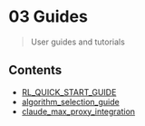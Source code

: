 # 03 Guides

> User guides and tutorials

## Contents

- [RL_QUICK_START_GUIDE](./guides/RL_QUICK_START_GUIDE.md)
- [algorithm_selection_guide](./guides/algorithm_selection_guide.md)
- [claude_max_proxy_integration](./guides/claude_max_proxy_integration.md)
